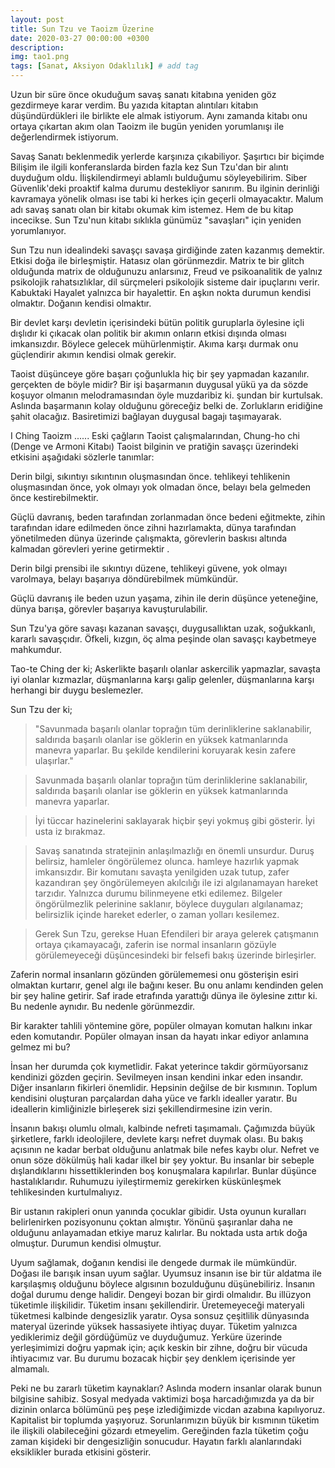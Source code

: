 ```yaml
---
layout: post
title: Sun Tzu ve Taoizm Üzerine
date: 2020-03-27 00:00:00 +0300
description: 
img: tao1.png
tags: [Sanat, Aksiyon Odaklılık] # add tag
---
```


Uzun bir süre önce okuduğum savaş sanatı kitabına yeniden göz gezdirmeye karar verdim. Bu yazıda kitaptan alıntıları kitabın düşündürdükleri ile birlikte ele almak istiyorum. Aynı zamanda kitabı onu ortaya çıkartan akım olan Taoizm ile bugün yeniden yorumlanışı ile değerlendirmek istiyorum. 

Savaş Sanatı beklenmedik yerlerde karşınıza çıkabiliyor. Şaşırtıcı bir biçimde Bilişim ile ilgili konferanslarda birden fazla kez Sun Tzu'dan bir alıntı duyduğum oldu. İlişkilendirmeyi ablamlı bulduğumu söyleyebilirim. Siber Güvenlik'deki proaktif kalma durumu destekliyor sanırım. Bu ilginin derinliği kavramaya yönelik olması ise tabi ki herkes için geçerli olmayacaktır. Malum adı savaş sanatı olan bir kitabı okumak kim istemez. Hem de bu kitap incecikse. Sun Tzu'nun kitabı sıklıkla günümüz "savaşları" için yeniden yorumlanıyor.

Sun Tzu nun idealindeki savaşçı savaşa girdiğinde zaten kazanmış demektir. Etkisi doğa ile birleşmiştir. Hatasız olan görünmezdir. Matrix te bir glitch olduğunda matrix de olduğunuzu anlarsınız, Freud ve psikoanalitik de yalnız psikolojik rahatsızlıklar, dil sürçmeleri psikolojik sisteme dair ipuçlarını verir. Kabuktaki Hayalet yalnızca bir hayalettir. En aşkın nokta durumun kendisi olmaktır. Doğanın kendisi olmaktır.

Bir devlet karşı devletin içerisindeki bütün politik guruplarla öylesine içli dışlıdır ki çıkacak olan politik bir akımın onların etkisi dışında olması imkansızdır. Böylece gelecek mühürlenmiştir. Akıma karşı durmak onu güçlendirir akımın kendisi olmak gerekir.

Taoist düşünceye göre başarı çoğunlukla hiç bir şey yapmadan kazanılır.
gerçekten de böyle midir? Bir işi başarmanın duygusal yükü ya da sözde koşuyor olmanın melodramasından öyle muzdaribiz ki. şundan bir kurtulsak. Aslında başarmanın kolay olduğunu göreceğiz belki de. Zorlukların eridiğine şahit olacağız. Basiretimizi bağlayan duygusal bagajı taşımayarak.

I Ching
Taoizm
......
Eski çağların Taoist çalışmalarından, Chung-ho chi (Denge ve Armoni Kitabı) Taoist bilginin ve pratiğin savaşçı üzerindeki etkisini aşağıdaki sözlerle tanımlar:

Derin bilgi, sıkıntıyı sıkıntının oluşmasından önce. tehlikeyi tehlikenin oluşmasından önce, yok olmayı yok olmadan önce, belayı bela gelmeden önce kestirebilmektir.

Güçlü davranış,
beden tarafından zorlanmadan önce bedeni eğitmekte,
zihin tarafından idare edilmeden önce zihni hazırlamakta,
dünya tarafından yönetilmeden dünya üzerinde çalışmakta,
görevlerin baskısı altında kalmadan görevleri yerine getirmektir .

Derin bilgi prensibi ile sıkıntıyı düzene, tehlikeyi güvene, yok olmayı varolmaya, belayı başarıya döndürebilmek mümkündür.

Güçlü davranış ile beden uzun yaşama, zihin ile derin düşünce yeteneğine, dünya barışa, görevler başarıya kavuşturulabilir.


Sun Tzu'ya göre savaşı kazanan savaşçı, duygusallıktan uzak, soğukkanlı, kararlı savaşçıdır. Öfkeli, kızgın, öç alma peşinde olan savaşçı kaybetmeye mahkumdur.

Tao-te Ching der ki;
Askerlikte başarılı olanlar askercilik yapmazlar, savaşta iyi olanlar kızmazlar, düşmanlarına karşı galip gelenler, düşmanlarına karşı herhangi bir duygu beslemezler.

Sun Tzu der ki;

> "Savunmada başarılı olanlar toprağın tüm derinliklerine saklanabilir,
saldırıda başarılı olanlar ise göklerin en yüksek katmanlarında manevra yaparlar.
Bu şekilde kendilerini koruyarak kesin zafere ulaşırlar."

> Savunmada başarılı olanlar toprağın tüm derinliklerine saklanabilir, saldırıda başarılı olanlar ise göklerin en yüksek katmanlarında manevra yaparlar.


> İyi tüccar hazinelerini saklayarak hiçbir şeyi yokmuş gibi gösterir. İyi usta iz bırakmaz.

> Savaş sanatında stratejinin anlaşılmazlığı en önemli unsurdur. Duruş belirsiz, hamleler öngörülemez olunca. hamleye hazırlık yapmak imkansızdır. Bir komutanı savaşta yenilgiden uzak tutup, zafer kazandıran şey öngörülemeyen akılcılığı ile izi algılanamayan hareket tarzıdır. Yalnızca durumu bilinmeyene etki edilemez. Bilgeler öngörülmezlik pelerinine saklanır, böylece duyguları algılanamaz; belirsizlik içinde hareket ederler, o zaman yolları kesilemez.

> Gerek Sun Tzu, gerekse Huan Efendileri bir araya gelerek çatışmanın ortaya çıkamayacağı, zaferin ise normal insanların gözüyle görülemeyeceği düşüncesindeki bir felsefi bakış üzerinde birleşirler.

Zaferin normal insanların gözünden görülememesi onu gösterişin esiri olmaktan kurtarır, genel algı ile bağını keser. Bu onu anlamı kendinden gelen bir şey haline getirir. Saf irade etrafında yarattığı dünya ile öylesine zıttır ki. Bu nedenle aynıdır. Bu nedenle görünmezdir.

Bir karakter tahlili yöntemine göre, popüler olmayan komutan halkını inkar eden komutandır. Popüler olmayan insan da hayatı inkar ediyor anlamına gelmez mi bu?

İnsan her durumda çok kıymetlidir. Fakat yeterince takdir görmüyorsanız kendinizi gözden geçirin. Sevilmeyen insan kendini inkar eden insandır. Diğer insanların fikirleri önemlidir. Hepsinin değilse de bir kısmının. Toplum kendisini oluşturan parçalardan daha yüce ve farklı idealler yaratır. Bu ideallerin kimliğinizle birleşerek sizi şekillendirmesine izin verin.

İnsanın bakışı olumlu olmalı, kalbinde nefreti taşımamalı. Çağımızda büyük şirketlere, farklı ideolojilere, devlete karşı nefret duymak olası. Bu bakış açısının ne kadar berbat olduğunu anlatmak bile nefes kaybı olur. Nefret ve onun söze dökülmüş hali kadar ilkel bir şey yoktur. Bu insanlar bir sebeple dışlandıklarını hissettiklerinden boş konuşmalara kapılırlar. Bunlar düşünce hastalıklarıdır. Ruhumuzu iyileştirmemiz gerekirken küskünleşmek tehlikesinden kurtulmalıyız.

Bir ustanın rakipleri onun yanında çocuklar gibidir. Usta oyunun kuralları belirlenirken pozisyonunu çoktan almıştır. Yönünü şaşıranlar daha ne olduğunu anlayamadan etkiye maruz kalırlar. Bu noktada usta artık doğa olmuştur. Durumun kendisi olmuştur.

Uyum sağlamak, doğanın kendisi ile dengede durmak ile mümkündür. Doğası ile barışık insan uyum sağlar. Uyumsuz insanın ise bir tür aldatma ile karşılaşmış olduğunu böylece algısının bozulduğunu düşünebiliriz. İnsanın doğal durumu denge halidir. Dengeyi bozan bir girdi olmalıdır. Bu illüzyon tüketimle ilişkilidir. Tüketim insanı şekillendirir. Üretemeyeceği materyali tüketmesi kalbinde dengesizlik yaratır. Oysa sonsuz çeşitlilik dünyasında materyal üzerinde yüksek hassasiyete ihtiyaç duyar. Tüketim yalnızca yediklerimiz değil gördüğümüz ve duyduğumuz. Yerküre üzerinde yerleşimimizi doğru yapmak için; açık keskin bir zihne, doğru bir vücuda ihtiyacımız var. Bu durumu bozacak hiçbir şey denklem içerisinde yer almamalı.

Peki ne bu zararlı tüketim kaynakları? Aslında modern insanlar olarak bunun bilgisine sahibiz. Sosyal medyada vaktimizi boşa harcadığımızda ya da bir dizinin onlarca bölümünü peş peşe izlediğimizde vicdan azabına kapılıyoruz. Kapitalist bir toplumda yaşıyoruz. Sorunlarımızın büyük bir kısmının tüketim ile ilişkili olabileceğini gözardı etmeyelim. Gereğinden fazla tüketim çoğu zaman kişideki bir dengesizliğin sonucudur. Hayatın farklı alanlarındaki eksiklikler burada etkisini gösterir.
